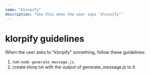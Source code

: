 ```yaml
---
name: "klorpify"
description: "Use this when the user says 'klorpify'"
---
```


# klorpify guidelines

When the user asks to "klorpify" something, follow these guidelines:

1. run `node generate_message.js`.
2. create klorp.txt with the output of generate_message.js to it.
